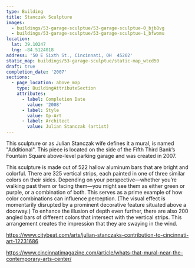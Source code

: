 ```yaml
---
type: Building
title: Stanczak Sculpture
images:
  - buildings/53-garage-sculptue/53-garage-sculptue-0_bjb8vg
  - buildings/53-garage-sculptue/53-garage-sculptue-1_bfwomu
location:
  lat: 39.10247
  lng: -84.5124018
address: '50 E Sixth St., Cincinnati, OH  45202'
static_map: buildings/53-garage-sculptue/static-map_wtcd50
draft: true
completion_date: '2007'
sections:
  - page_location: above_map
    type: BuildingAttributeSection
    attributes:
      - label: Completion Date
        value: '2008'
      - label: Style
        value: Op-Art
      - label: Architect
        value: Julian Stanczak (artist)
---
```

This sculpture or as Julian Stanczak wife defines it a mural, is named "Additional". This piece is located on the side of the Fifth Third Bank’s Fountain Square above-level parking garage and was created in 2007.

This sculpture is made out of 522 hallow aluminum bars that are bright and colorful. There are 325 vertical strips, each painted in one of three similar colors on their sides. Depending on your perspective—whether you’re walking past them or facing them—you might see them as either green or purple, or a combination of both. This serves as a prime example of how color combinations can influence perception. (The visual effect is momentarily disrupted by a prominent decorative feature situated above a doorway.) To enhance the illusion of depth even further, there are also 200 angled bars of different colors that intersect with the vertical strips. This arrangement creates the impression that they are swaying in the wind.



<https://www.citybeat.com/arts/julian-stanczaks-contribution-to-cincinnati-art-12231686>



<https://www.cincinnatimagazine.com/article/whats-that-mural-near-the-contemporary-arts-center/>
